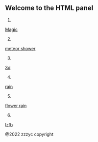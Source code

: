 ## Welcome to the HTML panel

1. 
 [Magic](https://zzzzzyc.github.io/html/qwq )

2.
  [meteor shower](https://zzzzzyc.github.io/html/54188 )

3. 
[3d](https://zzzzzyc.github.io/html/3d_dg )

4. 
[rain](https://zzzzzyc.github.io/html/dmy)

5.
[flower rain](https://zzzzzyc.github.io/html/fr)

6.
[lzfb](https://zzzzzyc.github.io/html/lzfb)

@2022 zzzyc copyright
